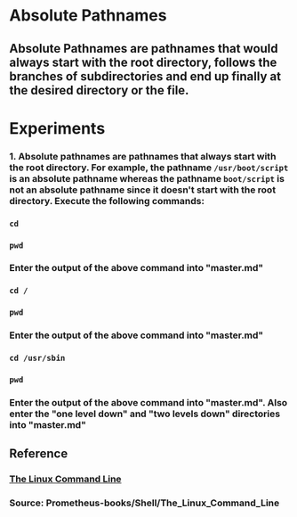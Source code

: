 # **Absolute Pathnames**

## **Absolute Pathnames** are pathnames that would always start with the root directory, follows the branches of subdirectories and end up finally at the desired directory or the file. 

# **Experiments**

### **1.** **Absolute pathnames** are pathnames that always start with the root directory. For example, the pathname `/usr/boot/script` is an absolute pathname whereas the pathname `boot/script` is not an absolute pathname since it doesn't start with the root directory. Execute the following commands: 

### `cd`

### `pwd` 

### Enter the output of the above command into "master.md"

### `cd /`

### `pwd`

### Enter the output of the above command into "master.md"

### `cd /usr/sbin`

### `pwd`

### Enter the output of the above command into "master.md". Also enter the "one level down" and "two levels down" directories into "master.md" 

 



## **Reference**

### [The Linux Command Line]()

### **Source:** Prometheus-books/Shell/The_Linux_Command_Line
